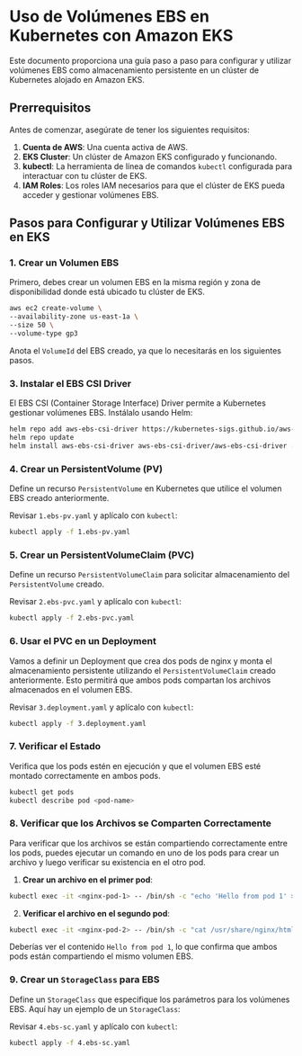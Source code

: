 # Uso de Volúmenes EBS en Kubernetes con Amazon EKS

Este documento proporciona una guía paso a paso para configurar y utilizar volúmenes EBS como almacenamiento persistente en un clúster de Kubernetes alojado en Amazon EKS.

## Prerrequisitos

Antes de comenzar, asegúrate de tener los siguientes requisitos:

1. **Cuenta de AWS**: Una cuenta activa de AWS.
2. **EKS Cluster**: Un clúster de Amazon EKS configurado y funcionando.
3. **kubectl**: La herramienta de línea de comandos `kubectl` configurada para interactuar con tu clúster de EKS.
4. **IAM Roles**: Los roles IAM necesarios para que el clúster de EKS pueda acceder y gestionar volúmenes EBS.

## Pasos para Configurar y Utilizar Volúmenes EBS en EKS

### 1. Crear un Volumen EBS

Primero, debes crear un volumen EBS en la misma región y zona de disponibilidad donde está ubicado tu clúster de EKS.

```sh
aws ec2 create-volume \
--availability-zone us-east-1a \
--size 50 \
--volume-type gp3
```

Anota el `VolumeId` del EBS creado, ya que lo necesitarás en los siguientes pasos.

### 3. Instalar el EBS CSI Driver

El EBS CSI (Container Storage Interface) Driver permite a Kubernetes gestionar volúmenes EBS. Instálalo usando Helm:

```sh
helm repo add aws-ebs-csi-driver https://kubernetes-sigs.github.io/aws-ebs-csi-driver
helm repo update
helm install aws-ebs-csi-driver aws-ebs-csi-driver/aws-ebs-csi-driver --namespace kube-system
```

### 4. Crear un PersistentVolume (PV)

Define un recurso `PersistentVolume` en Kubernetes que utilice el volumen EBS creado anteriormente.

Revisar `1.ebs-pv.yaml` y aplícalo con `kubectl`:

```sh
kubectl apply -f 1.ebs-pv.yaml
```

### 5. Crear un PersistentVolumeClaim (PVC)

Define un recurso `PersistentVolumeClaim` para solicitar almacenamiento del `PersistentVolume` creado.

Revisar `2.ebs-pvc.yaml` y aplícalo con `kubectl`:

```sh
kubectl apply -f 2.ebs-pvc.yaml
```

### 6. Usar el PVC en un Deployment

Vamos a definir un Deployment que crea dos pods de nginx y monta el almacenamiento persistente utilizando el `PersistentVolumeClaim` creado anteriormente. Esto permitirá que ambos pods compartan los archivos almacenados en el volumen EBS.

Revisar `3.deployment.yaml` y aplícalo con `kubectl`:

```sh
kubectl apply -f 3.deployment.yaml
```

### 7. Verificar el Estado

Verifica que los pods estén en ejecución y que el volumen EBS esté montado correctamente en ambos pods.

```sh
kubectl get pods
kubectl describe pod <pod-name>
```

### 8. Verificar que los Archivos se Comparten Correctamente

Para verificar que los archivos se están compartiendo correctamente entre los pods, puedes ejecutar un comando en uno de los pods para crear un archivo y luego verificar su existencia en el otro pod.

1. **Crear un archivo en el primer pod**:

```sh
kubectl exec -it <nginx-pod-1> -- /bin/sh -c "echo 'Hello from pod 1' > /usr/share/nginx/html/index.html"
```

2. **Verificar el archivo en el segundo pod**:

```sh
kubectl exec -it <nginx-pod-2> -- /bin/sh -c "cat /usr/share/nginx/html/index.html"
```

Deberías ver el contenido `Hello from pod 1`, lo que confirma que ambos pods están compartiendo el mismo volumen EBS.


### 9. Crear un `StorageClass` para EBS

Define un `StorageClass` que especifique los parámetros para los volúmenes EBS. Aquí hay un ejemplo de un `StorageClass`:

Revisar `4.ebs-sc.yaml` y aplícalo con `kubectl`:

```sh
kubectl apply -f 4.ebs-sc.yaml
```
